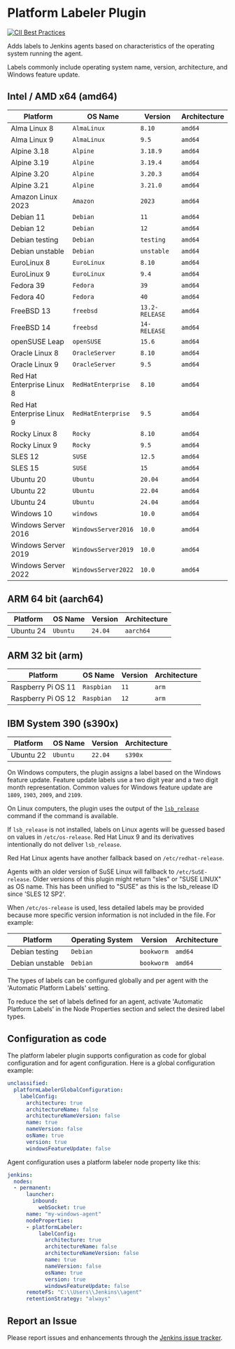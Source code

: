 # Platform Labeler Plugin

[![CII Best Practices](https://bestpractices.coreinfrastructure.org/projects/3537/badge)](https://bestpractices.coreinfrastructure.org/projects/3537)

Adds labels to Jenkins agents based on characteristics of the operating system running the agent.

Labels commonly include operating system name, version, architecture, and Windows feature update.

## Intel / AMD x64 (amd64)

| Platform                   | OS Name            | Version        | Architecture |
| -------------------------- | ------------------ | -------------- | ------------ |
| Alma Linux 8               | `AlmaLinux`        | `8.10`         | `amd64`      | // EOL: 31 Mar 2029
| Alma Linux 9               | `AlmaLinux`        | `9.5`          | `amd64`      | // EOL: 31 May 2032
| Alpine 3.18                | `Alpine`           | `3.18.9`       | `amd64`      | // EOL: 01 May 2025
| Alpine 3.19                | `Alpine`           | `3.19.4`       | `amd64`      | // EOL: 01 Nov 2025
| Alpine 3.20                | `Alpine`           | `3.20.3`       | `amd64`      | // EOL: 01 May 2026
| Alpine 3.21                | `Alpine`           | `3.21.0`       | `amd64`      | // EOL: 01 Nov 2026
| Amazon Linux 2023          | `Amazon`           | `2023`         | `amd64`      | // EOL: 15 Mar 2028
| Debian 11                  | `Debian`           | `11`           | `amd64`      | // EOL: 30 Jun 2026
| Debian 12                  | `Debian`           | `12`           | `amd64`      | // EOL: 30 Jun 2028
| Debian testing             | `Debian`           | `testing`      | `amd64`      |
| Debian unstable            | `Debian`           | `unstable`     | `amd64`      |
| EuroLinux 8                | `EuroLinux`        | `8.10`         | `amd64`      | // EOL: 31 May 2029
| EuroLinux 9                | `EuroLinux`        | `9.4`          | `amd64`      | // EOL: 31 May 2032
| Fedora 39                  | `Fedora`           | `39`           | `amd64`      | // EOL:  7 Dec 2024
| Fedora 40                  | `Fedora`           | `40`           | `amd64`      | // EOL: 13 May 2025
| FreeBSD 13                 | `freebsd`          | `13.2-RELEASE` | `amd64`      | // EOL: 31 Jan 2026
| FreeBSD 14                 | `freebsd`          | `14-RELEASE`   | `amd64`      | // EOL: 30 Nov 2028
| openSUSE Leap              | `openSUSE`         | `15.6`         | `amd64`      | // EOL: 31 Dec 2025
| Oracle Linux 8             | `OracleServer`     | `8.10`         | `amd64`      | // EOL: 31 May 2029
| Oracle Linux 9             | `OracleServer`     | `9.5`          | `amd64`      | // EOL: 31 May 2032
| Red Hat Enterprise Linux 8 | `RedHatEnterprise` | `8.10`         | `amd64`      | // EOL: 31 May 2029
| Red Hat Enterprise Linux 9 | `RedHatEnterprise` | `9.5`          | `amd64`      | // EOL: 31 May 2032
| Rocky Linux 8              | `Rocky`            | `8.10`         | `amd64`      | // EOL: 31 May 2029
| Rocky Linux 9              | `Rocky`            | `9.5`          | `amd64`      | // EOL: 31 May 2032
| SLES 12                    | `SUSE`             | `12.5`         | `amd64`      | // EOL: 31 Oct 2027
| SLES 15                    | `SUSE`             | `15`           | `amd64`      | // EOL: 31 Jul 2031
| Ubuntu 20                  | `Ubuntu`           | `20.04`        | `amd64`      | // EOL:  2 Apr 2025
| Ubuntu 22                  | `Ubuntu`           | `22.04`        | `amd64`      | // EOL:  1 Apr 2027
| Ubuntu 24                  | `Ubuntu`           | `24.04`        | `amd64`      | // EOL: 25 Apr 2036
| Windows 10                 | `windows`          | `10.0`         | `amd64`      | // EOL: 14 Oct 2025
| Windows Server 2016        | `WindowsServer2016`| `10.0`         | `amd64`      | // EOL: 12 Jan 2027
| Windows Server 2019        | `WindowsServer2019`| `10.0`         | `amd64`      | // EOL:  9 Jan 2029
| Windows Server 2022        | `WindowsServer2022`| `10.0`         | `amd64`      | // EOL: 14 Oct 2031

## ARM 64 bit (aarch64)

| Platform                   | OS Name            | Version        | Architecture |
| -------------------------- | ------------------ | -------------- | ------------ |
| Ubuntu 24                  | `Ubuntu`           | `24.04`        | `aarch64`    | // EOL: 25 Apr 2036

## ARM 32 bit (arm)

| Platform                   | OS Name            | Version        | Architecture |
| -------------------------- | ------------------ | -------------- | ------------ |
| Raspberry Pi OS 11         | `Raspbian`         | `11`           | `arm`        | // EOL: 30 Jun 2026
| Raspberry Pi OS 12         | `Raspbian`         | `12`           | `arm`        | // EOL: 30 Jun 2028

## IBM System 390 (s390x)

| Platform                   | OS Name            | Version        | Architecture |
| -------------------------- | ------------------ | -------------- | ------------ |
| Ubuntu 22                  | `Ubuntu`           | `22.04`        | `s390x`      | // EOL:  2 Apr 2027

On Windows computers, the plugin assigns a label based on the Windows feature update.
Feature update labels use a two digit year and a two digit month representation.
Common values for Windows feature update are `1809`, `1903`, `2009`, and `2109`.

On Linux computers, the plugin uses the output of the [`lsb_release`](https://linux.die.net/man/1/lsb_release) command if the command is available.

If `lsb_release` is not installed, labels on Linux agents will be guessed based on values in `/etc/os-release`.
Red Hat Linux 9 and its derivatives intentionally do not deliver `lsb_release`.

Red Hat Linux agents have another fallback based on `/etc/redhat-release`.

Agents with an older version of SuSE Linux will fallback to `/etc/SuSE-release`. Older versions of this plugin might return "sles" or "SUSE LINUX" as OS name.
This has been unified to "SUSE" as this is the lsb_release ID since 'SLES 12 SP2'.

When `/etc/os-release` is used, less detailed labels may be provided because more specific version information is not included in the file.
For example:

| Platform                   | Operating System   | Version        | Architecture |
| -------------------------- | ------------------ | -------------- | ------------ |
| Debian testing             | `Debian`           | `bookworm`     | `amd64`      |
| Debian unstable            | `Debian`           | `bookworm`     | `amd64`      |

The types of labels can be configured globally and per agent with the 'Automatic Platform Labels' setting.

To reduce the set of labels defined for an agent, activate 'Automatic Platform Labels' in the Node Properties section and select the desired label types.

## Configuration as code

The platform labeler plugin supports configuration as code for global configuration and for agent configuration.
Here is a global configuration example:

```yaml
unclassified:
  platformLabelerGlobalConfiguration:
    labelConfig:
      architecture: true
      architectureName: false
      architectureNameVersion: false
      name: true
      nameVersion: false
      osName: true
      version: true
      windowsFeatureUpdate: false
```

Agent configuration uses a platform labeler node property like this:

```yaml
jenkins:
  nodes:
  - permanent:
      launcher:
        inbound:
          webSocket: true
      name: "my-windows-agent"
      nodeProperties:
      - platformLabeler:
          labelConfig:
            architecture: true
            architectureName: false
            architectureNameVersion: false
            name: true
            nameVersion: false
            osName: true
            version: true
            windowsFeatureUpdate: false
      remoteFS: "C:\\Users\\Jenkins\\agent"
      retentionStrategy: "always"
```

## Report an Issue

Please report issues and enhancements through the [Jenkins issue tracker](https://www.jenkins.io/participate/report-issue/redirect/#15650).
